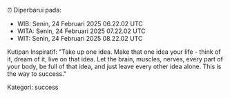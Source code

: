 ⏰ Diperbarui pada:
- WIB: Senin, 24 Februari 2025 06.22.02 UTC
- WITA: Senin, 24 Februari 2025 07.22.02 UTC
- WIT: Senin, 24 Februari 2025 08.22.02 UTC

Kutipan Inspiratif:
"Take up one idea. Make that one idea your life - think of it, dream of it, live on that idea. Let the brain, muscles, nerves, every part of your body, be full of that idea, and just leave every other idea alone. This is the way to success."


Kategori: success


